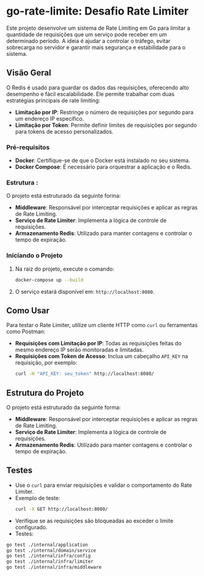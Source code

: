 # go-rate-limite: Desafio Rate Limiter

Este projeto desenvolve um sistema de Rate Limiting em Go para limitar a quantidade de requisições que um serviço pode receber em um determinado período. A ideia é ajudar a controlar o tráfego, evitar sobrecarga no servidor e garantir mais segurança e estabilidade para o sistema.

## Visão Geral

O Redis é usado para guardar os dados das requisições, oferecendo alto desempenho e fácil escalabilidade. Ele permite trabalhar com duas estratégias principais de rate limiting:

- **Limitação por IP**: Restringe o número de requisições por segundo para um endereço IP específico.
- **Limitação por Token**: Permite definir limites de requisições por segundo para tokens de acesso personalizados.

### Pré-requisitos

- **Docker**: Certifique-se de que o Docker está instalado no seu sistema.
- **Docker Compose**: É necessário para orquestrar a aplicação e o Redis.


### Estrutura :

O projeto está estruturado da seguinte forma:

- **Middleware**: Responsável por interceptar requisições e aplicar as regras de Rate Limiting.
- **Serviço de Rate Limiter**: Implementa a lógica de controle de requisições.
- **Armazenamento Redis**: Utilizado para manter contagens e controlar o tempo de expiração.


### Iniciando o Projeto

1. Na raiz do projeto, execute o comando:
   ```sh
   docker-compose up --build
   ```
2. O serviço estará disponível em: `http://localhost:8080`.

## Como Usar

Para testar o Rate Limiter, utilize um cliente HTTP como `curl` ou ferramentas como Postman:

- **Requisições com Limitação por IP**: Todas as requisições feitas do mesmo endereço IP serão monitoradas e limitadas.
- **Requisições com Token de Acesso**: Inclua um cabeçalho `API_KEY` na requisição, por exemplo:
  ```sh
  curl -H "API_KEY: seu_token" http://localhost:8080/
  ```

## Estrutura do Projeto

O projeto está estruturado da seguinte forma:

- **Middleware**: Responsável por interceptar requisições e aplicar as regras de Rate Limiting.
- **Serviço de Rate Limiter**: Implementa a lógica de controle de requisições.
- **Armazenamento Redis**: Utilizado para manter contagens e controlar o tempo de expiração.

## Testes

- Use o `curl` para enviar requisições e validar o comportamento do Rate Limiter.
- Exemplo de teste:
  ```sh
  curl -X GET http://localhost:8080/
  ```
- Verifique se as requisições são bloqueadas ao exceder o limite configurado.
- Testes:
```sh
go test ./internal/application
go test ./internal/domain/service 
go test ./internal/infra/config 
go test ./internal/infra/limiter
go test ./internal/infra/middleware
```